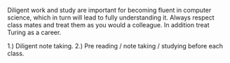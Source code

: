   Diligent work and study are important for becoming fluent in computer science,
which in turn will lead to fully understanding it.
  Always respect class mates and treat them as you would a colleague. In
addition treat Turing as a career.

  1.) Diligent note taking.
  2.) Pre reading / note taking / studying before each class.
